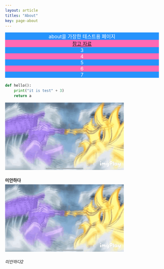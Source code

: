 ```yaml
---
layout: article
titles: "About"
key: page-about
---
```


<style>
  .swiper-demo {
    height: 150px;
  }
  .swiper-demo .swiper__slide {
    display: flex;
    align-items: center;
    justify-content: center;
    font-size: 1rem;
    color: #fff;
  }
  .swiper-demo .swiper__slide:nth-child(even) {
    background-color: #ff69b4;
  }
  .swiper-demo .swiper__slide:nth-child(odd) {
    background-color: #2593fc;
  }
  .swiper-demo--dark .swiper__slide:nth-child(even) {
    background-color: #312;
  }
  .swiper-demo--dark .swiper__slide:nth-child(odd) {
    background-color: #123;
  }
  .swiper-demo--image .swiper__slide:nth-child(n) {
    background-color: #000;
  }
</style>



<div class="swiper swiper--light my-3 swiper-demo swiper-demo--1">
  <div class="swiper__wrapper">
    <div class="swiper__slide">
      about을 가장한 테스트용 페이지    
    </div>
    <div class="swiper__slide">
      <a href="https://tianqi.name/jekyll-TeXt-theme/test/">참고 자료</a>
    </div>
    <div class="swiper__slide">3</div>
    <div class="swiper__slide">4</div>
    <div class="swiper__slide">5</div>
    <div class="swiper__slide">6</div>
    <div class="swiper__slide">7</div>
  </div>
  <div class="swiper__button swiper__button--prev fas fa-chevron-left"></div>
  <div class="swiper__button swiper__button--next fas fa-chevron-right"></div>
</div>


```python
def hello():
    print("it is test" + 3)
    return a
```

<div class="card" style="display: inline-block;">
  <div class="card__image">
    <img src="/imgs/etc/1.gif">
  </div>
  <div class="card__content" style="height: 1.5rem;">
    <div class="card__header" >
      <h4>미안하다</h4>
    </div>
  </div>
</div>

<div class="card" style="display: inline-block;">
  <div class="card__image">
    <img src="/imgs/etc/1.gif">
  </div>
  <div class="card__content" style="height: 2rem; padding-bottom: 3px;">
    <div class="card__header">
      <h6>미안하다2</h6>
    </div>
  </div>
</div>

<script>
  {%- include scripts/lib/swiper.js -%}
  var SOURCES = window.TEXT_VARIABLES.sources;
  window.Lazyload.js(SOURCES.jquery, function() {
    $('.swiper-demo--0').swiper();
    $('.swiper-demo--1').swiper();
    $('.swiper-demo--2').swiper();
    $('.swiper-demo--3').swiper();
    $('.swiper-demo--4').swiper({ animation: false });
  });
</script>